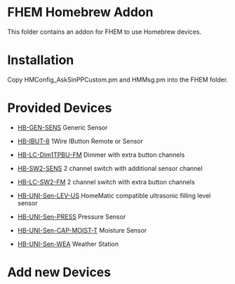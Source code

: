 # FHEM Homebrew Addon

This folder contains an addon for FHEM to use Homebrew devices.

# Installation

Copy HMConfig_AskSinPPCustom.pm and HMMsg.pm into the FHEM folder.

# Provided Devices

* [HB-GEN-SENS](https://github.com/pa-pa/AskSinPP/tree/master/examples/custom/HB-GEN-SENS) Generic Sensor
* [HB-IBUT-8](https://github.com/pa-pa/AskSinPP/tree/master/examples/custom/HB-IBUT-8) 1Wire IButton Remote or Sensor
* [HB-LC-Dim1TPBU-FM](https://github.com/pa-pa/AskSinPP/tree/master/examples/custom/HB-LC-Dim1TPBU-FM) Dimmer with extra button channels
* [HB-SW2-SENS](https://github.com/pa-pa/AskSinPP/tree/master/examples/custom/HB-SW2-SENS) 2 channel switch with additional sensor channel
* [HB-LC-SW2-FM](https://github.com/pa-pa/AskSinPP/tree/master/examples/custom/HM-LC-SW2-FM) 2 channel switch with extra button channels

* [HB-UNI-Sen-LEV-US](https://github.com/jp112sdl/HB-UNI-Sen-LEV-US) HomeMatic compatible ultrasonic filling level sensor 
* [HB-UNI-Sen-PRESS](https://github.com/jp112sdl/HB-UNI-Sen-PRESS) Pressure Sensor
* [HB-UNI-Sen-CAP-MOIST-T](https://github.com/jp112sdl/HB-UNI-Sen-CAP-MOIST) Moisture Sensor
* [HB-UNI-Sen-WEA](https://github.com/jp112sdl/HB-UNI-Sen-WEA) Weather Station

# Add new Devices

